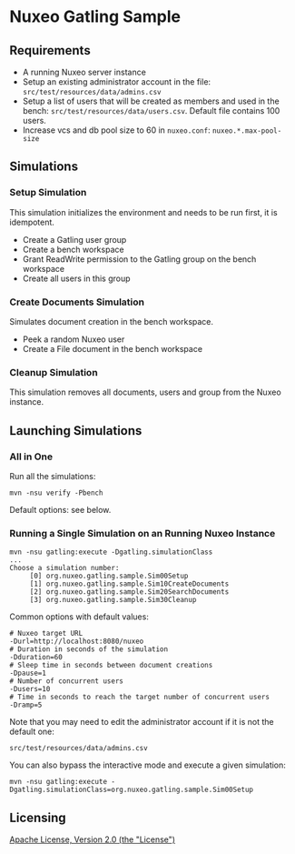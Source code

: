 # Nuxeo Gatling Sample

## Requirements

- A running Nuxeo server instance
- Setup an existing administrator account in the file: `src/test/resources/data/admins.csv`
- Setup a list of users that will be created as members and used in the bench: `src/test/resources/data/users.csv`.
  Default file contains 100 users.
- Increase vcs and db pool size to 60 in `nuxeo.conf`: `nuxeo.*.max-pool-size`

## Simulations

### Setup Simulation

This simulation initializes the environment and needs to be run first, it is idempotent.

- Create a Gatling user group
- Create a bench workspace
- Grant ReadWrite permission to the Gatling group on the bench workspace
- Create all users in this group

### Create Documents Simulation

Simulates document creation in the bench workspace.

- Peek a random Nuxeo user
- Create a File document in the bench workspace

### Cleanup Simulation

This simulation removes all documents, users and group from the Nuxeo instance.

## Launching Simulations

### All in One

Run all the simulations:

    mvn -nsu verify -Pbench

Default options: see below.

### Running a Single Simulation on an Running Nuxeo Instance

    mvn -nsu gatling:execute -Dgatling.simulationClass
    ...
    Choose a simulation number:
         [0] org.nuxeo.gatling.sample.Sim00Setup
         [1] org.nuxeo.gatling.sample.Sim10CreateDocuments
         [2] org.nuxeo.gatling.sample.Sim20SearchDocuments
         [3] org.nuxeo.gatling.sample.Sim30Cleanup

Common options with default values:

    # Nuxeo target URL
    -Durl=http://localhost:8080/nuxeo
    # Duration in seconds of the simulation
    -Dduration=60
    # Sleep time in seconds between document creations
    -Dpause=1
    # Number of concurrent users
    -Dusers=10
    # Time in seconds to reach the target number of concurrent users
    -Dramp=5

Note that you may need to edit the administrator account if it is not the default one:

    src/test/resources/data/admins.csv

You can also bypass the interactive mode and execute a given simulation:

    mvn -nsu gatling:execute -Dgatling.simulationClass=org.nuxeo.gatling.sample.Sim00Setup

## Licensing

[Apache License, Version 2.0 (the "License")](http://www.apache.org/licenses/LICENSE-2.0)
